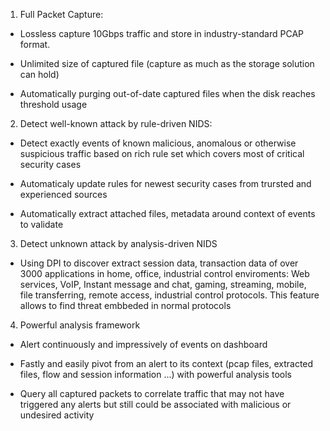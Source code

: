 1. Full Packet Capture: 
- Lossless capture 10Gbps traffic and store in industry-standard PCAP format.


- Unlimited size of captured file (capture as much as the storage solution can hold)

- Automatically purging out-of-date captured files when the disk reaches threshold usage

2. Detect well-known attack by rule-driven NIDS:

- Detect exactly events of known malicious, anomalous or otherwise suspicious traffic based on rich rule set which covers most of critical security cases

- Automaticaly update rules for newest security cases from trursted and experienced sources

- Automatically extract attached files, metadata around context of events to validate

3. Detect unknown attack by analysis-driven NIDS 

- Using DPI to discover extract session data, transaction data of over 3000 applications in home, office, industrial control enviroments: Web services, VoIP, Instant message and chat, gaming, streaming, mobile, file transferring, remote access, industrial control protocols. This feature allows to find threat embbeded in normal protocols

4. Powerful analysis framework

- Alert continuously and impressively of events on dashboard 

- Fastly and easily pivot from an alert to its context (pcap files, extracted files, flow and session information ...) with powerful analysis tools

- Query all captured packets to correlate traffic that may not have triggered any alerts but still could be associated with malicious or undesired activity  





